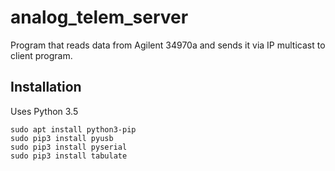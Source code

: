 # analog_telem_server
Program that reads data from Agilent 34970a and sends it via IP multicast to client program.


## Installation
Uses Python 3.5
```
sudo apt install python3-pip
sudo pip3 install pyusb
sudo pip3 install pyserial
sudo pip3 install tabulate
```
